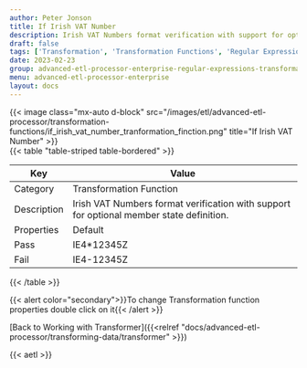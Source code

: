 ```yaml
---
author: Peter Jonson
title: If Irish VAT Number
description: Irish VAT Numbers format verification with support for optional member state definition
draft: false
tags: ['Transformation', 'Transformation Functions', 'Regular Expressions']
date: 2023-02-23
group: advanced-etl-processor-enterprise-regular-expressions-transformation
menu: advanced-etl-processor-enterprise
layout: docs
---
```


{{< image class="mx-auto d-block"  src="/images/etl/advanced-etl-processor/transformation-functions/if_irish_vat_number_tranformation_finction.png" title="If Irish VAT Number" >}}
\
{{< table "table-striped table-bordered" >}}

| Key         | Value                                                                                    |
| ----------- | ---------------------------------------------------------------------------------------- |
| Category    | Transformation Function                                                                  |
| Description | Irish VAT Numbers format verification with support for optional member state definition. |
| Properties  | Default                                                                                  |
| Pass        | IE4\*12345Z                                                                              |
| Fail        | IE4-12345Z                                                                               |

{{< /table >}}

{{< alert color="secondary">}}To change Transformation function properties double click on it{{< /alert >}}

[Back to Working with Transformer]({{<relref "docs/advanced-etl-processor/transforming-data/transformer" >}})

{{< aetl >}}
